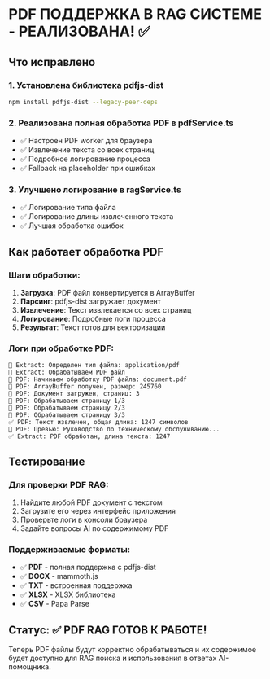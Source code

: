 # PDF ПОДДЕРЖКА В RAG СИСТЕМЕ - РЕАЛИЗОВАНА! ✅

## Что исправлено

### 1. Установлена библиотека pdfjs-dist

```bash
npm install pdfjs-dist --legacy-peer-deps
```

### 2. Реализована полная обработка PDF в pdfService.ts

- ✅ Настроен PDF worker для браузера
- ✅ Извлечение текста со всех страниц
- ✅ Подробное логирование процесса
- ✅ Fallback на placeholder при ошибках

### 3. Улучшено логирование в ragService.ts

- ✅ Логирование типа файла
- ✅ Логирование длины извлеченного текста
- ✅ Лучшая обработка ошибок

## Как работает обработка PDF

### Шаги обработки:

1. **Загрузка**: PDF файл конвертируется в ArrayBuffer
2. **Парсинг**: pdfjs-dist загружает документ
3. **Извлечение**: Текст извлекается со всех страниц
4. **Логирование**: Подробные логи процесса
5. **Результат**: Текст готов для векторизации

### Логи при обработке PDF:

```
📁 Extract: Определен тип файла: application/pdf
📄 Extract: Обрабатываем PDF файл
📄 PDF: Начинаем обработку PDF файла: document.pdf
📄 PDF: ArrayBuffer получен, размер: 245760
📄 PDF: Документ загружен, страниц: 3
📄 PDF: Обрабатываем страницу 1/3
📄 PDF: Обрабатываем страницу 2/3
📄 PDF: Обрабатываем страницу 3/3
✅ PDF: Текст извлечен, общая длина: 1247 символов
📝 PDF: Превью: Руководство по техническому обслуживанию...
✅ Extract: PDF обработан, длина текста: 1247
```

## Тестирование

### Для проверки PDF RAG:

1. Найдите любой PDF документ с текстом
2. Загрузите его через интерфейс приложения
3. Проверьте логи в консоли браузера
4. Задайте вопросы AI по содержимому PDF

### Поддерживаемые форматы:

- ✅ **PDF** - полная поддержка с pdfjs-dist
- ✅ **DOCX** - mammoth.js
- ✅ **TXT** - встроенная поддержка
- ✅ **XLSX** - XLSX библиотека
- ✅ **CSV** - Papa Parse

## Статус: ✅ PDF RAG ГОТОВ К РАБОТЕ!

Теперь PDF файлы будут корректно обрабатываться и их содержимое будет доступно для RAG поиска и использования в ответах AI-помощника.
